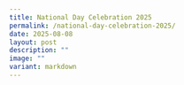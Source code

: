 ```yaml
---
title: National Day Celebration 2025
permalink: /national-day-celebration-2025/
date: 2025-08-08
layout: post
description: ""
image: ""
variant: markdown
---
```


